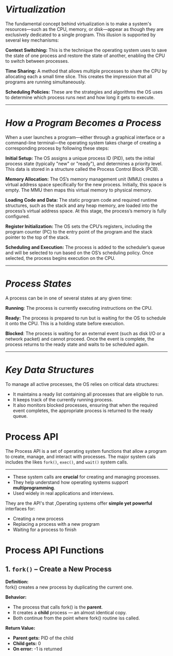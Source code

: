 # *Virtualization*

The fundamental concept behind virtualization is to make a system's resources—such as the CPU, memory, or disk—appear as though they are exclusively dedicated to a single program. This illusion is supported by several key mechanisms:

**Context Switching:** This is the technique the operating system uses to save the state of one process and restore the state of another, enabling the CPU to switch between processes.

**Time Sharing:** A method that allows multiple processes to share the CPU by allocating each a small time slice. This creates the impression that all programs are running simultaneously.

**Scheduling Policies:** These are the strategies and algorithms the OS uses to determine which process runs next and how long it gets to execute.

---

# *How a Program Becomes a Process*

When a user launches a program—either through a graphical interface or a command-line terminal—the operating system takes charge of creating a corresponding process by following these steps:

**Initial Setup:** The OS assigns a unique process ID (PID), sets the initial process state (typically "new" or "ready"), and determines a priority level. This data is stored in a structure called the Process Control Block (PCB).

**Memory Allocation:** The OS’s memory management unit (MMU) creates a virtual address space specifically for the new process. Initially, this space is empty. The MMU then maps this virtual memory to physical memory.

**Loading Code and Data:** The static program code and required runtime structures, such as the stack and any heap memory, are loaded into the process’s virtual address space. At this stage, the process’s memory is fully configured.

**Register Initialization:** The OS sets the CPU’s registers, including the program counter (PC) to the entry point of the program and the stack pointer to the top of the stack.

**Scheduling and Execution:** The process is added to the scheduler’s queue and will be selected to run based on the OS’s scheduling policy. Once selected, the process begins execution on the CPU.

---

# *Process States*

A process can be in one of several states at any given time:

**Running**: The process is currently executing instructions on the CPU.

**Ready:** The process is prepared to run but is waiting for the OS to schedule it onto the CPU. This is a holding state before execution.

**Blocked**: The process is waiting for an external event (such as disk I/O or a network packet) and cannot proceed. Once the event is complete, the process returns to the ready state and waits to be scheduled again.

---

# *Key Data Structures*

To manage all active processes, the OS relies on critical data structures:

- It maintains a ready list containing all processes that are eligible to run.
- It keeps track of the currently running process.
- It also monitors blocked processes, ensuring that when the required event completes, the appropriate process is returned to the ready queue.

#  Process API

The Process API is a set of operating system functions that allow a program to create, manage, and interact with processes.
The major system cals includes the likes  `fork()`, `exec()`, and `wait()` system calls.

---

- These system calls are **crucial** for creating and managing processes.
- They help understand how operating systems support **multiprogramming**.
- Used widely in real applications and interviews.


They are the API's that ,Operating systems offer **simple yet powerful** interfaces for:
- Creating a new process
- Replacing a process with a new program
- Waiting for a process to finish

# Process API Functions

## 1. `fork()` – Create a New Process

**Definition:**  
fork() creates a new process by duplicating the current one.

**Behavior:**
- The process that calls fork() is the **parent**.
- It creates a **child** process — an almost identical copy.
- Both continue from the point where fork() routine iss called.

**Return Value:**
- **Parent gets:** PID of the child
- **Child gets:** 0
- **On error:** -1 is returned

